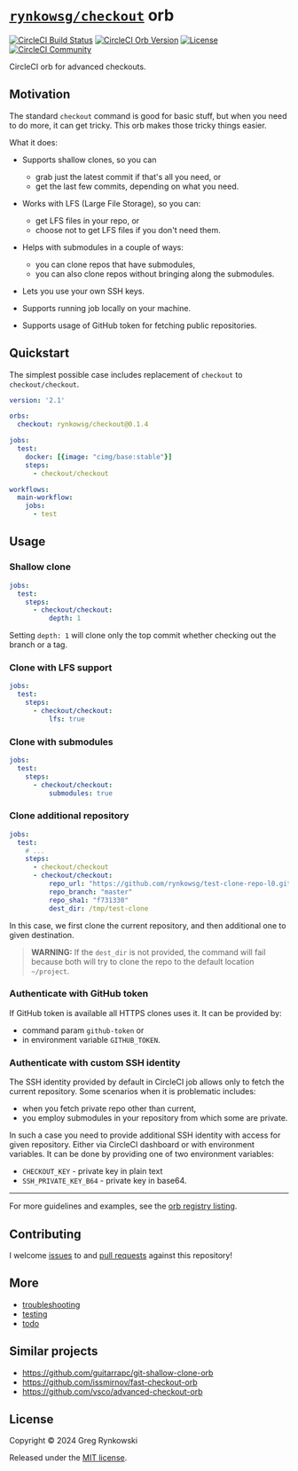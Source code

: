 # [`rynkowsg/checkout`][orb-page] orb

[![CircleCI Build Status][ci-build-badge]][ci-build]
[![CircleCI Orb Version][orb-version-badge]][orb-page]
[![License][license-badge]][license]
[![CircleCI Community][orbs-discuss-badge]][orbs-discuss]

CircleCI orb for advanced checkouts.

## Motivation

The standard `checkout` command is good for basic stuff, but when you need to do more, it can get tricky.
This orb makes those tricky things easier.

What it does:

- Supports shallow clones, so you can
  - grab just the latest commit if that's all you need, or
  - get the last few commits, depending on what you need.

- Works with LFS (Large File Storage), so you can:
  - get LFS files in your repo, or
  - choose not to get LFS files if you don't need them.

- Helps with submodules in a couple of ways:
  - you can clone repos that have submodules,
  - you can also clone repos without bringing along the submodules.

- Lets you use your own SSH keys.

- Supports running job locally on your machine.

- Supports usage of GitHub token for fetching public repositories.


## Quickstart

The simplest possible case includes replacement of `checkout` to `checkout/checkout`.

```yaml
version: '2.1'

orbs:
  checkout: rynkowsg/checkout@0.1.4

jobs:
  test:
    docker: [{image: "cimg/base:stable"}]
    steps:
      - checkout/checkout

workflows:
  main-workflow:
    jobs:
      - test
```

## Usage

### Shallow clone

```yaml
jobs:
  test:
    steps:
      - checkout/checkout:
          depth: 1
```
Setting `depth: 1` will clone only the top commit whether checking out the branch or a tag.

### Clone with LFS support

```yaml
jobs:
  test:
    steps:
      - checkout/checkout:
          lfs: true
```

### Clone with submodules

```yaml
jobs:
  test:
    steps:
      - checkout/checkout:
          submodules: true
```

### Clone additional repository

```yaml
jobs:
  test:
    # ...
    steps:
      - checkout/checkout
      - checkout/checkout:
          repo_url: "https://github.com/rynkowsg/test-clone-repo-l0.git"
          repo_branch: "master"
          repo_sha1: "f731330"
          dest_dir: /tmp/test-clone
```
In this case, we first clone the current repository, and then additional one to given destination.

> **WARNING:** If the `dest_dir` is not provided, the command will fail because both will try to clone the repo to the default location `~/project`.


### Authenticate with GitHub token

If GitHub token is available all HTTPS clones uses it.
It can be provided by:
- command param `github-token` or
- in environment variable `GITHUB_TOKEN`.

### Authenticate with custom SSH identity

The SSH identity provided by default in CircleCI job allows only to fetch the current repository.
Some scenarios when it is problematic includes:
- when you fetch private repo other than current,
- you employ submodules in your repository from which some are private.

In such a case you need to provide additional SSH identity with access for given repository.
Either via CircleCI dashboard or with environment variables.
It can be done by providing one of two environment variables:
- `CHECKOUT_KEY` - private key in plain text
- `SSH_PRIVATE_KEY_B64` - private key in base64.

---

For more guidelines and examples, see the [orb registry listing][orb-page].

## Contributing

I welcome [issues][gh-issues] to and [pull requests][gh-pulls] against this repository!

## More

- [troubleshooting](./docs/troubleshooting.md)
- [testing](./docs/testing.md)
- [todo](./docs/todo.md)

## Similar projects

- https://github.com/guitarrapc/git-shallow-clone-orb
- https://github.com/issmirnov/fast-checkout-orb
- https://github.com/vsco/advanced-checkout-orb

## License

Copyright © 2024 Greg Rynkowski

Released under the [MIT license][license].

[ci-build-badge]: https://circleci.com/gh/rynkowsg/checkout-orb.svg?style=shield "CircleCI Build Status"
[ci-build]: https://circleci.com/gh/rynkowsg/checkout-orb
[gh-issues]: https://github.com/rynkowsg/checkout-orb/issues
[gh-pulls]: https://github.com/rynkowsg/checkout-orb/pulls
[license-badge]: https://img.shields.io/badge/license-MIT-lightgrey.svg
[license]: https://raw.githubusercontent.com/rynkowsg/checkout-orb/master/LICENSE
[orb-page]: https://circleci.com/developer/orbs/orb/rynkowsg/checkout
[orb-version-badge]: https://badges.circleci.com/orbs/rynkowsg/checkout.svg
[orbs-discuss-badge]: https://img.shields.io/badge/community-CircleCI%20Discuss-343434.svg
[orbs-discuss]: https://discuss.circleci.com/c/ecosystem/orbs
